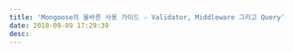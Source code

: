 ```yaml
---
title: 'Mongoose의 올바른 사용 가이드 - Validator, Middleware 그리고 Query'
date: 2018-09-09 17:29:39
desc:
---
```

